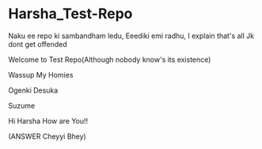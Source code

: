 # Harsha_Test-Repo

Naku ee repo ki sambandham ledu,
Eeediki emi radhu,
I explain that's all
Jk dont get offended



Welcome to Test Repo(Although nobody know's its existence)

Wassup My Homies

Ogenki Desuka

Suzume

Hi Harsha How are You!!

(ANSWER Cheyyi Bhey)

